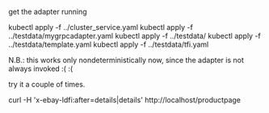 get the adapter running

kubectl apply -f ../cluster_service.yaml 
kubectl apply -f ../testdata/mygrpcadapter.yaml 
kubectl apply -f ../testdata/
kubectl apply -f ../testdata/template.yaml 
kubectl apply -f ../testdata/tfi.yaml 


N.B.: this works only nondeterministically now, since the adapter is not always invoked :( :(

try it a couple of times.

curl -H 'x-ebay-ldfi:after=details|details' http://localhost/productpage





